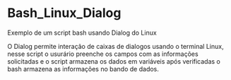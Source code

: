# Bash_Linux_Dialog
Exemplo de um script bash usando Dialog do Linux

O Dialog permite interação de caixas de dialogos usando o terminal Linux, nesse script o usurário preenche os campos com 
as informações solicitadas e o script armazena os dados em variáveis após verificadas o bash armazena as informações no bando 
de dados. 
